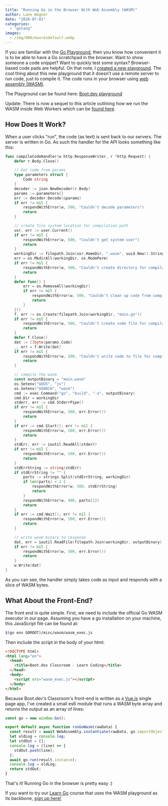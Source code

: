 ```yaml
---
title: "Running Go in the Browser With Web Assembly (WASM)"
author: Lane Wagner
date: "2020-07-01"
categories:
  - "golang"
images:
  - /img/800/maxresdefault.webp
---
```


If you are familiar with the [Go Playground](https://play.golang.org/), then you know how convenient it is to be able to have a Go scratchpad in the browser. Want to show someone a code snippet? Want to quickly test some syntax? Browser-based code pads are helpful. On that note, I [created a new playground](https://www.boot.dev/playground/go). The cool thing about this new playground that it doesn't use a remote server to run code, just to compile it. The code runs in your browser using [web assembly (WASM)](https://webassembly.org/).

The Playground can be found here: [Boot.dev playground](https://www.boot.dev/playground/go)

Update: There is now a sequel to this article outlining how we run the WASM inside Web Workers which can be [found here](/golang/running-go-in-the-browser-wasm-web-workers/).

## How Does It Work?

When a user clicks "run", the code (as text) is sent back to our servers. The server is written in Go. As such the handler for the API looks something like this:

```go
func compileCodeHandler(w http.ResponseWriter, r *http.Request) {
	defer r.Body.Close()

	// Get code from params
	type parameters struct {
		Code string
	}
	decoder := json.NewDecoder(r.Body)
	params := parameters{}
	err := decoder.Decode(&params)
	if err != nil {
		respondWithError(w, 500, "Couldn't decode parameters")
		return
	}

	// create file system location for compilation path
	usr, err := user.Current()
	if err != nil {
		respondWithError(w, 500, "Couldn't get system user")
		return
	}
	workingDir := filepath.Join(usr.HomeDir, ".wasm", uuid.New().String())
	err = os.MkdirAll(workingDir, os.ModePerm)
	if err != nil {
		respondWithError(w, 500, "Couldn't create directory for compilation")
		return
	}
	defer func() {
		err = os.RemoveAll(workingDir)
		if err != nil {
			respondWithError(w, 500, "Couldn't clean up code from compilation")
			return
		}
	}()
	f, err := os.Create(filepath.Join(workingDir, "main.go"))
	if err != nil {
		respondWithError(w, 500, "Couldn't create code file for compilation")
		return
	}
	defer f.Close()
	dat := []byte(params.Code)
	_, err = f.Write(dat)
	if err != nil {
		respondWithError(w, 500, "Couldn't write code to file for compilation")
		return
	}

	// compile the wasm
	const outputBinary = "main.wasm"
	os.Setenv("GOOS", "js")
	os.Setenv("GOARCH", "wasm")
	cmd := exec.Command("go", "build", "-o", outputBinary)
	cmd.Dir = workingDir
	stderr, err := cmd.StderrPipe()
	if err != nil {
		respondWithError(w, 500, err.Error())
		return
	}
	if err := cmd.Start(); err != nil {
		respondWithError(w, 500, err.Error())
		return
	}
	stdErr, err := ioutil.ReadAll(stderr)
	if err != nil {
		respondWithError(w, 500, err.Error())
		return
	}
	stdErrString := string(stdErr)
	if stdErrString != "" {
		parts := strings.Split(stdErrString, workingDir)
		if len(parts) < 2 {
			respondWithError(w, 500, stdErrString)
			return
		}
		respondWithError(w, 400, parts[1])
		return
	}
	if err := cmd.Wait(); err != nil {
		respondWithError(w, 500, err.Error())
		return
	}

	// write wasm binary to response
	dat, err = ioutil.ReadFile(filepath.Join(workingDir, outputBinary))
	if err != nil {
		respondWithError(w, 500, err.Error())
		return
	}
	w.Write(dat)
}
```

As you can see, the handler simply takes code as input and responds with a slice of WASM bytes.

## What About the Front-End?

The front end is quite simple. First, we need to include the official Go WASM executor in our page. Assuming you have a go installation on your machine, this JavaScript file can be found at:

```bash
$(go env GOROOT)/misc/wasm/wasm_exec.js
```

Then include the script in the body of your html:

```html
<!DOCTYPE html>
<html lang="en">
  <head>
    <title>Boot.dev Classroom - Learn Coding</title>
  </head>
  <body>
    <script src="wasm_exec.js"></script>
  </body>
</html>
```

Because Boot.dev's Classroom's front-end is written as a [Vue.js](https://vuejs.org/) single page app, I've created a small es6 module that runs a WASM byte array and returns the output as an array of lines:

```js
const go = new window.Go();

export default async function runGoWasm(rawData) {
  const result = await WebAssembly.instantiate(rawData, go.importObject);
  let oldLog = console.log;
  let stdOut = [];
  console.log = (line) => {
    stdOut.push(line);
  };
  await go.run(result.instance);
  console.log = oldLog;
  return stdOut;
}
```

That's it! Running Go in the browser is pretty easy :)

If you want to try our [Learn Go](https://www.boot.dev/courses/learn-golang) course that uses the WASM playground as its backbone, [sign up here!](https://www.boot.dev/)
